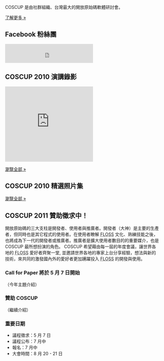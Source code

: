 <div id="sidebar2" class="hideInMobile">
	<div class="intro">
		<p>COSCUP 是由社群組織、台灣最大的開放原始碼軟體研討會。</p>
		<p class="more"><a href="about/">了解更多 »</a></p>
	</div>
	<h2>Facebook 粉絲團</h2>
	<iframe src="https://www.facebook.com/plugins/likebox.php?href=https%3A%2F%2Fwww.facebook.com%2Fcoscup&amp;width=288&amp;colorscheme=light&amp;show_faces=false&amp;stream=false&amp;header=true&amp;height=62" scrolling="no" frameborder="0" style="border:none; overflow:hidden; width:288px; height:62px; background-color: #fff"></iframe>
	<h2>COSCUP 2010 演講錄影</h2>
	<iframe class="video" title="YouTube video player" width="288" height="246" style="width: 288px; height: 246px" src="http://www.youtube.com/embed/sr8uVCBxXcU" frameborder="0" allowfullscreen="allowfullscreen"></iframe>
	<p class="more"><a href="#">瀏覽全部 »</a></p>
	<h2>COSCUP 2010 精選照片集</h2>
	<div class="images"></div>
	<p class="more"><a href="http://www.flickr.com/groups/coscup2010-selection/pool/">瀏覽全部 »</a></p>
</div>

## COSCUP 2011 贊助徵求中！

開放原始碼的三大支柱是開發者、使用者與推廣者。開發者（大神）是主要的生產者，但同時也是其它程式的使用者。在使用者瞭解 <abbr title="自由與開放原始碼軟體">FLOSS</abbr> 文化、熟練技能之後，也將成為下一代的開發者或推廣者。推廣者是擴大使用者數目的的重要媒介，也是 COSCUP 最所想扮演的角色。 COSCUP 希望藉由每一屆的年度會議，讓世界各地的 <abbr title="自由與開放原始碼軟體">FLOSS</abbr> 愛好者齊聚一堂, 並邀請世界各地的專家上台分享經驗，想法與新的技術，來共同的激發國內外的愛好者更加踴躍投入 <abbr title="自由與開放原始碼軟體">FLOSS</abbr> 的開發與使用。

### Call for Paper 將於 5 月 7 日開始

（今年主題介紹）

### 贊助 COSCUP

（繼續介紹）

### 重要日期

* 議程徵求：5 月 7 日
* 議程公布：7 月中
* 報名：7 月中
* 大會時間：8 月 20 - 21 日
